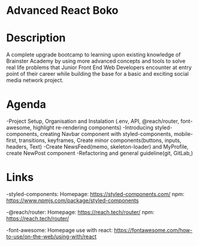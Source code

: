 # Advanced React Boko

# Description

A complete upgrade bootcamp to learning upon existing knowledge of Brainster Academy by using more advanced concepts and tools to solve real life problems that Junior Front End Web Developers encounter at entry point of their career while building the base for a basic and exciting social media network project.

# Agenda

-Project Setup, Organisation and Instalation (.env, API, @reach/router, font-awesome, highlight re-rendering components)
-Introducing styled-components, creating Navbar component with styled-components, mobile-first, transitions, keyframes, Create minor components(buttons, inputs, headers, Text)
-Create NewsFeed(memo, skeleton-loader) and MyProfile, create NewPost component
-Refactoring and general guideline(git, GitLab,)

# Links

-styled-components: 
    Homepage: https://styled-components.com/
    npm: https://www.npmjs.com/package/styled-components

-@reach/router:
    Homepage: https://reach.tech/router/
    npm: https://reach.tech/router/

-font-awesome:
    Homepage use with react: https://fontawesome.com/how-to-use/on-the-web/using-with/react